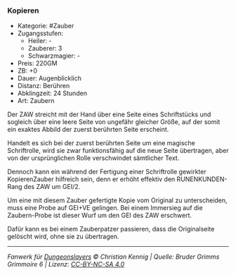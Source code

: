 ### Kopieren

- Kategorie: #Zauber
- Zugangsstufen:
  - Heiler: -
  - Zauberer: 3
  - Schwarzmagier: -
- Preis: 220GM
- ZB: +0
- Dauer: Augenblicklich
- Distanz: Berühren
- Abklingzeit: 24 Stunden
- Art: Zaubern



Der ZAW streicht mit der Hand über eine Seite eines Schriftstücks und sogleich über eine leere Seite von ungefähr gleicher Größe, auf der somit ein exaktes Abbild der zuerst berührten Seite erscheint.

Handelt es sich bei der zuerst berührten Seite um eine magische Schriftrolle, wird sie zwar funktionsfähig auf die neue Seite übertragen, aber von der ursprünglichen Rolle verschwindet sämtlicher Text.

Dennoch kann ein während der Fertigung einer Schriftrolle gewirkter KopierenZauber hilfreich sein, denn er erhöht effektiv den RUNENKUNDEN-Rang des ZAW um GEI/2.

Um eine mit diesem Zauber gefertigte Kopie vom Original zu unterscheiden, muss eine Probe auf GEI+VE gelingen. Bei einem Immersieg auf die Zaubern-Probe ist dieser Wurf um den GEI des ZAW erschwert.

Dafür kann es bei einem Zauberpatzer passieren, dass die Originalseite gelöscht wird, ohne sie zu übertragen.

---

_Fanwerk für [Dungeonslayers](https://www.dungeonslayers.net/) © Christian Kennig | Quelle: Bruder Grimms Grimmoire 6 | Lizenz: [CC-BY-NC-SA 4.0](https://creativecommons.org/licenses/by-nc-sa/4.0/deed.de)_
